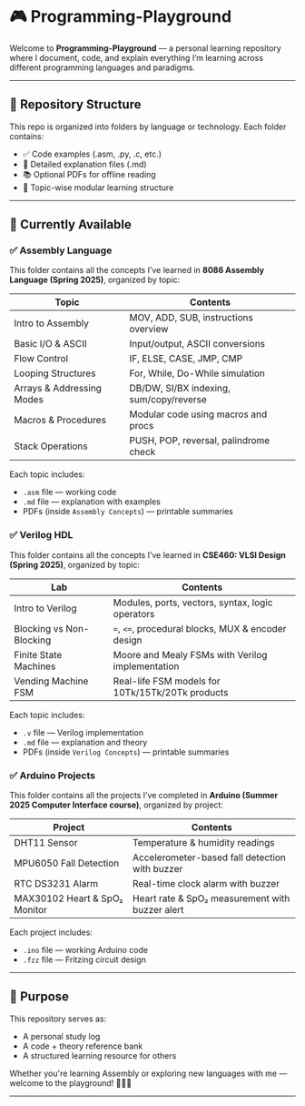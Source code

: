# 🎮 Programming-Playground

Welcome to **Programming-Playground** — a personal learning repository where I document, code, and explain everything I’m learning across different programming languages and paradigms.

---

## 📁 Repository Structure

This repo is organized into folders by language or technology. Each folder contains:

- ✅ Code examples (.asm, .py, .c, etc.)
- 📄 Detailed explanation files (.md)
- 📚 Optional PDFs for offline reading
- 🎯 Topic-wise modular learning structure

---

## 📂 Currently Available

###  ✅ Assembly Language
This folder contains all the concepts I’ve learned in **8086 Assembly Language (Spring 2025)**, organized by topic:

| Topic                       | Contents                                   |
|----------------------------|--------------------------------------------|
| Intro to Assembly          | MOV, ADD, SUB, instructions overview       |
| Basic I/O & ASCII          | Input/output, ASCII conversions            |
| Flow Control               | IF, ELSE, CASE, JMP, CMP                   |
| Looping Structures         | For, While, Do-While simulation            |
| Arrays & Addressing Modes  | DB/DW, SI/BX indexing, sum/copy/reverse    |
| Macros & Procedures        | Modular code using macros and procs        |
| Stack Operations           | PUSH, POP, reversal, palindrome check      |

Each topic includes:
- `.asm` file — working code
- `.md` file — explanation with examples
- PDFs (inside `Assembly Concepts`) — printable summaries

###  ✅ Verilog HDL
This folder contains all the concepts I’ve learned in **CSE460: VLSI Design (Spring 2025)**, organized by topic:

| Lab                         | Contents                                           |
|----------------------------|----------------------------------------------------|
| Intro to Verilog           | Modules, ports, vectors, syntax, logic operators   |
| Blocking vs Non-Blocking   | `=`, `<=`, procedural blocks, MUX & encoder design |
| Finite State Machines      | Moore and Mealy FSMs with Verilog implementation   |
| Vending Machine FSM        | Real-life FSM models for 10Tk/15Tk/20Tk products   |

Each topic includes:
- `.v` file — Verilog implementation
- `.md` file — explanation and theory
- PDFs (inside `Verilog Concepts`) — printable summaries

### ✅ Arduino Projects
This folder contains all the projects I’ve completed in **Arduino (Summer 2025 Computer Interface course)**, organized by project:

| Project                     | Contents                                      |
|------------------------------|-----------------------------------------------|
| DHT11 Sensor                 | Temperature & humidity readings               |
| MPU6050 Fall Detection       | Accelerometer-based fall detection with buzzer |
| RTC DS3231 Alarm             | Real-time clock alarm with buzzer            |
| MAX30102 Heart & SpO₂ Monitor| Heart rate & SpO₂ measurement with buzzer alert |

Each project includes:
- `.ino` file — working Arduino code  
- `.fzz` file — Fritzing circuit design  

---



## 🎯 Purpose

This repository serves as:
- A personal study log
- A code + theory reference bank
- A structured learning resource for others

Whether you're learning Assembly or exploring new languages with me — welcome to the playground! 👨‍💻🎢

---

